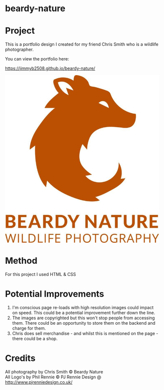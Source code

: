 # beardy-nature

# Project
This is a portfolio design I created for my friend Chris Smith who is a wildlife photographer. 

You can view the portfolio here:

https://jimmyb2508.github.io/beardy-nature/

![Image description](https://github.com/jimmyb2508/beardy-nature/blob/master/img/logo/Logo1.jpg)

# Method
For this project I used HTML & CSS

# Potential Improvements
1. I'm conscious page re-loads with high resolution images could impact on speed. This could be a potential improvement further down the line.
2. The images are copyrighted but this won't stop people from accessing them. There could be an opportunity to store them on the backend and charge for them.
3. Chris does sell merchandise - and whilst this is mentioned on the page - there could be a shop.

# Credits
All photography by Chris Smith © Beardy Nature  
All Logo's by Phil Rennie © PJ Rennie Design @ http://www.pjrenniedesign.co.uk/